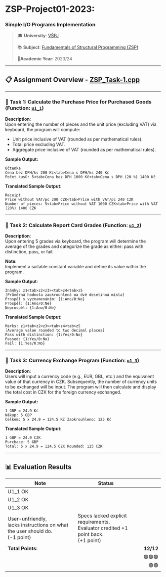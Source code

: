 # **ZSP-Project01-2023:**

### Simple I/O Programs Implementation

> 🎓 **University**: [VŠPJ](https://en.vspj.cz/school/welcome)
>
> 📚 **Subject**: [Fundamentals of Structural Programming (ZSP)](https://www.vspj.cz/eprihlaska/rozcestnik/detail-oboru/obor/aplikovana-informatika/tab/studijni-plany/plan/66/predmet/500067#tabs)
>
> 📅**Academic Year**: 2023/24

---

## 📋 **Assignment Overview - [ZSP_Task-1.cpp](submitted-files/ZSP_Ukol-1.cpp)**

---

### 📌 **Task 1**: Calculate the Purchase Price for Purchased Goods (Function: [`u1_1`](submitted-files/ZSP_Ukol-1.cpp#L31))

**Description**:  
Upon entering the number of pieces and the unit price (excluding VAT) via keyboard, the program will compute:

- Unit price inclusive of VAT (rounded as per mathematical rules).
- Total price excluding VAT.
- Aggregate price inclusive of VAT (rounded as per mathematical rules).

**Sample Output:**

```
Účtenka
Cena bez DPH/ks 200 Kč<tab>Cena s DPH/ks 240 Kč
Počet kusů: 5<tab>Cena bez DPH 1000 Kč<tab>Cena s DPH (20 %) 1400 Kč
```

**Translated Sample Output**:

```
Receipt
Price without VAT/pc 200 CZK<tab>Price with VAT/pc 240 CZK
Number of pieces: 5<tab>Price without VAT 1000 CZK<tab>Price with VAT (20%) 1400 CZK
```

---

### 📌 **Task 2**: Calculate Report Card Grades (Function: [`u1_2`](submitted-files/ZSP_Ukol-1.cpp#L64))

**Description**:  
Upon entering 5 grades via keyboard, the program will determine the average of the grades and categorize the grade as either: pass with distinction, pass, or fail.

**Note**:  
Implement a suitable constant variable and define its value within the program.

**Sample Output**:

```
Známky: z1<tab>z2<z3><tab>z4<tab>z5
[Průměrná hodnota zaokrouhlená na dvě desetinná místa]
Prospěl s vyznamenáním: {1:Ano/0:Ne}
Prospěl: {1:Ano/0:Ne}
Neprospěl: {1:Ano/0:Ne}
```

**Translated Sample Output**:

```
Marks: z1<tab>z2<z3><tab>z4<tab>z5
[Average value rounded to two decimal places]
Pass with distinction: {1:Yes/0:No}
Passed: {1:Yes/0:No}
Fail: {1:Yes/0:No}
```

---

### 📌 **Task 3**: Currency Exchange Program (Function: [`u1_3`](submitted-files/ZSP_Ukol-1.cpp#L130))

**Description**:  
Users will input a currency code (e.g., EUR, GBL, etc.) and the equivalent value of that currency in CZK. Subsequently, the number of currency units to be exchanged will be input. The program will then calculate and display the total cost in CZK for the foreign currency exchanged.

**Sample Output:**

```
1 GBP = 24.9 Kč
Nákup: 5 GBP
Celkem: 5 x 24.9 = 124.5 Kč Zaokrouhleno: 125 Kč
```

**Translated Sample Output**:

```
1 GBP = 24.9 CZK
Purchase: 5 GBP
Total: 5 x 24.9 = 124.5 CZK Rounded: 125 CZK
```

---

## 📊 **Evaluation Results**

| Note                                                                                | Status                                                                                   |            |
| ----------------------------------------------------------------------------------- | ---------------------------------------------------------------------------------------- | ---------: |
| U1_1 OK                                                                             |                                                                                          |            |
| U1_2 OK                                                                             |                                                                                          |            |
| U1_3 OK                                                                             |                                                                                          |            |
| User-unfriendly,<br />lacks instructions on what the user should do.<br/>(-1 point) | Specs lacked explicit requirements.<br/>Evaluator credited +1 point back.<br/>(+1 point) |
| **Total Points:**                                                                   |                                                                                          |  **12/12** |
|                                                                                     |                                                                                          | 🟢🟢🟢🟢🟢 |
